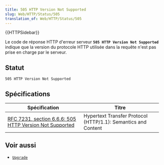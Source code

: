```yaml
---
title: 505 HTTP Version Not Supported
slug: Web/HTTP/Status/505
translation_of: Web/HTTP/Status/505
---
```

{{HTTPSidebar}}

Le code de réponse HTTP d'erreur serveur **`505 HTTP Version Not Supported`** indique que la version du protocole HTTP utilisée dans la requête n'est pas prise en charge par le serveur.

## Statut

```
505 HTTP Version Not Supported
```

## Spécifications

| Spécification                                                                    | Titre                                                         |
| -------------------------------------------------------------------------------- | ------------------------------------------------------------- |
| [RFC 7231, section 6.6.6: 505 HTTP Version Not Supported](https://datatracker.ietf.org/doc/html/rfc7231#section-6.6.6) | Hypertext Transfer Protocol (HTTP/1.1): Semantics and Content |

## Voir aussi

- [`Upgrade`](/fr/docs/Web/HTTP/Headers/Upgrade)
